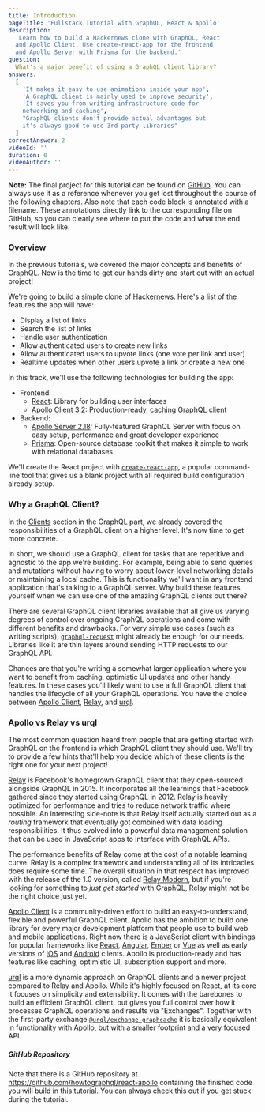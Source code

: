 ```yaml
---
title: Introduction
pageTitle: 'Fullstack Tutorial with GraphQL, React & Apollo'
description:
  'Learn how to build a Hackernews clone with GraphQL, React
  and Apollo Client. Use create-react-app for the frontend
  and Apollo Server with Prisma for the backend.'
question:
  What's a major benefit of using a GraphQL client library?
answers:
  [
    'It makes it easy to use animations inside your app',
    'A GraphQL client is mainly used to improve security',
    'It saves you from writing infrastructure code for
    networking and caching',
    "GraphQL clients don't provide actual advantages but
    it's always good to use 3rd party libraries"
  ]
correctAnswer: 2
videoId: ''
duration: 0
videoAuthor: ''
---
```


**Note:** The final project for this tutorial can be found
on [GitHub](https://github.com/howtographql/react-apollo).
You can always use it as a reference whenever you get lost
throughout the course of the following chapters. Also note
that each code block is annotated with a filename. These
annotations directly link to the corresponding file on
GitHub, so you can clearly see where to put the code and
what the end result will look like.

### Overview

In the previous tutorials, we covered the major concepts and
benefits of GraphQL. Now is the time to get our hands dirty
and start out with an actual project!

We're going to build a simple clone of
[Hackernews](https://news.ycombinator.com/). Here's a list
of the features the app will have:

- Display a list of links
- Search the list of links
- Handle user authentication
- Allow authenticated users to create new links
- Allow authenticated users to upvote links (one vote per
  link and user)
- Realtime updates when other users upvote a link or create
  a new one

In this track, we'll use the following technologies for
building the app:

- Frontend:
  - [React](https://facebook.github.io/react/): Library for
    building user interfaces
  - [Apollo Client 3.2](https://github.com/apollographql/apollo-client):
    Production-ready, caching GraphQL client
- Backend:
  - [Apollo Server 2.18](https://github.com/apollographql/apollo-server/tree/main/packages/apollo-server):
    Fully-featured GraphQL Server with focus on easy setup,
    performance and great developer experience
  - [Prisma](https://www.prisma.io/): Open-source database
    toolkit that makes it simple to work with relational
    databases

We'll create the React project with
[`create-react-app`](https://github.com/facebook/create-react-app),
a popular command-line tool that gives us a blank project
with all required build configuration already setup.

### Why a GraphQL Client?

In the [Clients](/advanced/0-clients/) section in the
GraphQL part, we already covered the responsibilities of a
GraphQL client on a higher level. It's now time to get more
concrete.

In short, we should use a GraphQL client for tasks that are
repetitive and agnostic to the app we're building. For
example, being able to send queries and mutations without
having to worry about lower-level networking details or
maintaining a local cache. This is functionality we'll want
in any frontend application that's talking to a GraphQL
server. Why build these features yourself when we can use
one of the amazing GraphQL clients out there?

There are several GraphQL client libraries available that
all give us varying degrees of control over ongoing GraphQL
operations and come with different benefits and drawbacks.
For very simple use cases (such as writing scripts),
[`graphql-request`](https://github.com/prisma-labs/graphql-request)
might already be enough for our needs. Libraries like it are
thin layers around sending HTTP requests to our GraphQL API.

Chances are that you're writing a somewhat larger
application where you want to benefit from caching,
optimistic UI updates and other handy features. In these
cases you'll likely want to use a full GraphQL client that
handles the lifecycle of all your GraphQL operations. You
have the choice between
[Apollo Client](https://github.com/apollographql/apollo-client),
[Relay](https://facebook.github.io/relay/), and
[urql](https://github.com/FormidableLabs/urql).

### Apollo vs Relay vs urql

The most common question heard from people that are getting
started with GraphQL on the frontend is which GraphQL client
they should use. We'll try to provide a few hints that'll
help you decide which of these clients is the right one for
your next project!

[Relay](https://facebook.github.io/relay/) is Facebook's
homegrown GraphQL client that they open-sourced alongside
GraphQL in 2015. It incorporates all the learnings that
Facebook gathered since they started using GraphQL in 2012.
Relay is heavily optimized for performance and tries to
reduce network traffic where possible. An interesting
side-note is that Relay itself actually started out as a
_routing_ framework that eventually got combined with data
loading responsibilities. It thus evolved into a powerful
data management solution that can be used in JavaScript apps
to interface with GraphQL APIs.

The performance benefits of Relay come at the cost of a
notable learning curve. Relay is a complex framework and
understanding all of its intricacies does require some time.
The overall situation in that respect has improved with the
release of the 1.0 version, called
[Relay Modern](http://facebook.github.io/relay/docs/en/introduction-to-relay.html),
but if you're looking for something to _just get started_
with GraphQL, Relay might not be the right choice just yet.

[Apollo Client](https://github.com/apollographql/apollo-client)
is a community-driven effort to build an easy-to-understand,
flexible and powerful GraphQL client. Apollo has the
ambition to build one library for every major development
platform that people use to build web and mobile
applications. Right now there is a JavaScript client with
bindings for popular frameworks like
[React](https://github.com/apollographql/react-apollo),
[Angular](https://github.com/apollographql/apollo-angular),
[Ember](https://github.com/bgentry/ember-apollo-client) or
[Vue](https://github.com/Akryum/vue-apollo) as well as early
versions of
[iOS](https://github.com/apollographql/apollo-ios) and
[Android](https://github.com/apollographql/apollo-android)
clients. Apollo is production-ready and has features like
caching, optimistic UI, subscription support and more.

[urql](https://github.com/FormidableLabs/urql) is a more
dynamic approach on GraphQL clients and a newer project
compared to Relay and Apollo. While it's highly focused on
React, at its core it focuses on simplicity and
extensibility. It comes with the barebones to build an
efficient GraphQL client, but gives you full control over
how it processes GraphQL operations and results via
"Exchanges". Together with the first-party exchange
[`@urql/exchange-graphcache`](https://github.com/FormidableLabs/urql-exchange-graphcache)
it is basically equivalent in functionality with Apollo, but
with a smaller footprint and a very focused API.


##### GitHub Repository

Note that there is a GitHub repository at https://github.com/howtographql/react-apollo containing the finished code you will build in this tutorial. You can always check this out if you get stuck during the tutorial.